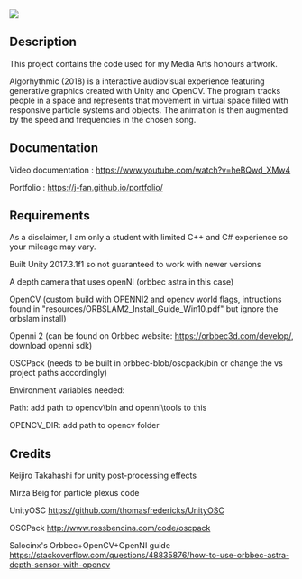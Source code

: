 <img src="https://j-fan.github.io/portfolio/img/algo1.jpg" max-width="800px" />
                                                                  
<h2>Description</h2>

This project contains the code used for my Media Arts honours artwork. 

Algorhythmic (2018) is a interactive audiovisual experience featuring generative graphics created with Unity and OpenCV. The program tracks people in a space and represents that movement in virtual space filled with responsive particle systems and objects. The animation is then augmented by the speed and frequencies in the chosen song.

<h2>Documentation </h2>

Video documentation : https://www.youtube.com/watch?v=heBQwd_XMw4

Portfolio : https://j-fan.github.io/portfolio/

<h2>Requirements</h2>

As a disclaimer, I am only a student with limited C++ and C# experience so your mileage may vary.

Built Unity 2017.3.1f1 so not guaranteed to work with newer versions

A depth camera that uses openNI (orbbec astra in this case)

OpenCV (custom build with OPENNI2 and opencv world flags, intructions found in "resources/ORBSLAM2_Install_Guide_Win10.pdf" but ignore the orbslam install)

Openni 2 (can be found on Orbbec website: https://orbbec3d.com/develop/, download openni sdk)

OSCPack (needs to be built in orbbec-blob/oscpack/bin or change the vs project paths accordingly)

Environment variables needed:

Path: add path to opencv\bin and openni\tools to this

OPENCV_DIR: add path to opencv folder

<h2> Credits </h2>

Keijiro Takahashi for unity post-processing effects

Mirza Beig for particle plexus code

UnityOSC https://github.com/thomasfredericks/UnityOSC

OSCPack http://www.rossbencina.com/code/oscpack

Salocinx's Orbbec+OpenCV+OpenNI guide https://stackoverflow.com/questions/48835876/how-to-use-orbbec-astra-depth-sensor-with-opencv
